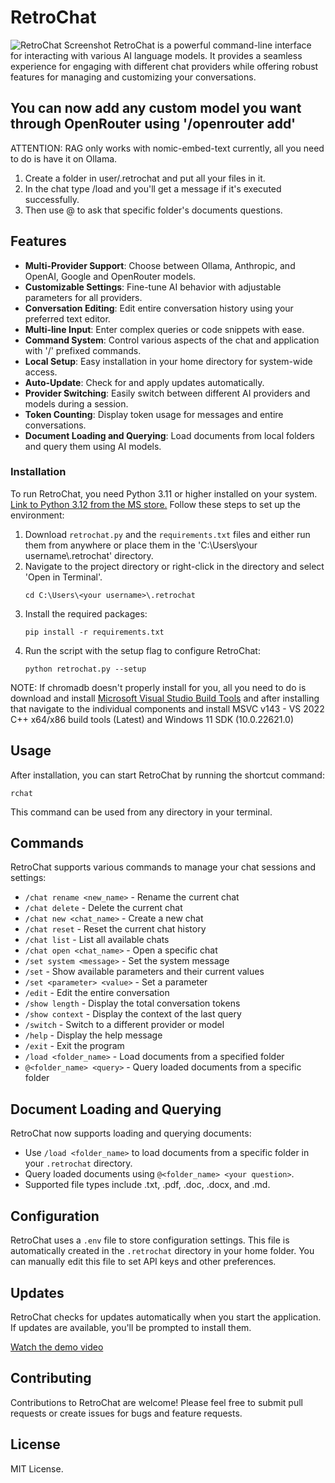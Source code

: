 
# RetroChat
![RetroChat Screenshot](https://i.imgur.com/5hh7cVb.png)
RetroChat is a powerful command-line interface for interacting with various AI language models. It provides a seamless experience for engaging with different chat providers while offering robust features for managing and customizing your conversations.

## You can now add any custom model you want through OpenRouter using '/openrouter add' 

ATTENTION: RAG only works with nomic-embed-text currently, all you need to do is have it on Ollama.

1. Create a folder in user/.retrochat and put all your files in it.
2. In the chat type /load <folder name> and you'll get a message if it's executed successfully.
3. Then use @<folder name> to ask that specific folder's documents questions.

## Features

- **Multi-Provider Support**: Choose between Ollama, Anthropic, and OpenAI, Google and OpenRouter models.
- **Customizable Settings**: Fine-tune AI behavior with adjustable parameters for all providers.
- **Conversation Editing**: Edit entire conversation history using your preferred text editor.
- **Multi-line Input**: Enter complex queries or code snippets with ease.
- **Command System**: Control various aspects of the chat and application with '/' prefixed commands.
- **Local Setup**: Easy installation in your home directory for system-wide access.
- **Auto-Update**: Check for and apply updates automatically.
- **Provider Switching**: Easily switch between different AI providers and models during a session.
- **Token Counting**: Display token usage for messages and entire conversations.
- **Document Loading and Querying**: Load documents from local folders and query them using AI models.

### Installation

To run RetroChat, you need Python 3.11 or higher installed on your system. [Link to Python 3.12 from the MS store.](https://apps.microsoft.com/detail/9ncvdn91xzqp?hl=en-US&gl=US) Follow these steps to set up the environment:

1. Download `retrochat.py` and the `requirements.txt` files and either run them from anywhere 
   or place them in the 'C:\Users\your username\\.retrochat' directory.
2. Navigate to the project directory or right-click in the directory and select 'Open in Terminal'.
   ```
   cd C:\Users\<your username>\.retrochat
   ```
3. Install the required packages:
   ```
   pip install -r requirements.txt
   ```
4. Run the script with the setup flag to configure RetroChat:
   ```
   python retrochat.py --setup
   ```
NOTE: If chromadb doesn't properly install for you, all you need to do is download and install [Microsoft Visual Studio Build Tools](https://visualstudio.microsoft.com/visual-cpp-build-tools/) and after installing that navigate to the individual components and install MSVC v143 - VS 2022 C++ x64/x86 build tools (Latest) and Windows 11 SDK (10.0.22621.0)
## Usage

After installation, you can start RetroChat by running the shortcut command:

```
rchat
```

This command can be used from any directory in your terminal.

## Commands

RetroChat supports various commands to manage your chat sessions and settings:

- `/chat rename <new_name>` - Rename the current chat
- `/chat delete` - Delete the current chat
- `/chat new <chat_name>` - Create a new chat
- `/chat reset` - Reset the current chat history
- `/chat list` - List all available chats
- `/chat open <chat_name>` - Open a specific chat
- `/set system <message>` - Set the system message
- `/set` - Show available parameters and their current values
- `/set <parameter> <value>` - Set a parameter
- `/edit` - Edit the entire conversation
- `/show length` - Display the total conversation tokens
- `/show context` - Display the context of the last query
- `/switch` - Switch to a different provider or model
- `/help` - Display the help message
- `/exit` - Exit the program
- `/load <folder_name>` - Load documents from a specified folder
- `@<folder_name> <query>` - Query loaded documents from a specific folder

## Document Loading and Querying

RetroChat now supports loading and querying documents:

- Use `/load <folder_name>` to load documents from a specific folder in your `.retrochat` directory.
- Query loaded documents using `@<folder_name> <your question>`.
- Supported file types include .txt, .pdf, .doc, .docx, and .md.

## Configuration

RetroChat uses a `.env` file to store configuration settings. This file is automatically created in the `.retrochat` directory in your home folder. You can manually edit this file to set API keys and other preferences.

## Updates

RetroChat checks for updates automatically when you start the application. If updates are available, you'll be prompted to install them.

[Watch the demo video](https://vimeo.com/981646011)

## Contributing

Contributions to RetroChat are welcome! Please feel free to submit pull requests or create issues for bugs and feature requests.

## License

MIT License.
